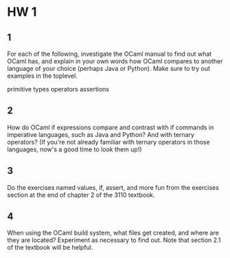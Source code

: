 # HW 1
## 1
For each of the following, investigate the OCaml manual to find out what OCaml has, and explain in your own words how OCaml compares to another language of your choice (perhaps Java or Python). Make sure to try out examples in the toplevel.

primitive types
operators
assertions
## 2 
How do OCaml if expressions compare and contrast with if commands in imperative languages, such as Java and Python? And with ternary operators? (If you're not already familiar with ternary operators in those languages, now's a good time to look them up!)

## 3
Do the exercises named values, if, assert, and more fun from the exercises section at the end of chapter 2 of the 3110 textbook.

## 4
When using the OCaml build system, what files get created, and where are they are located? Experiment as necessary to find out. Note that section 2.1 of the textbook will be helpful.
